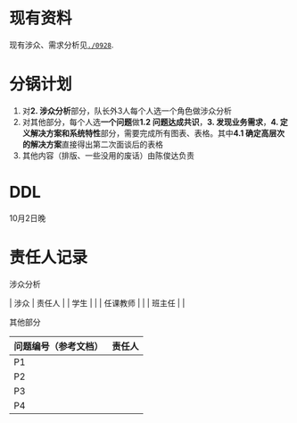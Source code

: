 # 现有资料

现有涉众、需求分析见[`./0928`](./0928-涉众、需求分析.md).

# 分锅计划

1. 对**2. 涉众分析**部分，队长外3人每个人选一个角色做涉众分析
2. 对其他部分，每个人选**一个问题**做**1.2 问题达成共识**，**3. 发现业务需求**，**4. 定义解决方案和系统特性**部分，需要完成所有图表、表格。其中**4.1 确定高层次的解决方案**直接得出第二次面谈后的表格
3. 其他内容（排版、一些没用的废话）由陈俊达负责

# DDL

10月2日晚

# 责任人记录

涉众分析

| 涉众 | 责任人 |
| 学生 |   |
| 任课教师 |   |
| 班主任 |   |

其他部分

| 问题编号（参考文档） | 责任人 |
| --- | --- |
| P1 |    |
| P2 |    |
| P3 |   | 
| P4 |    | 